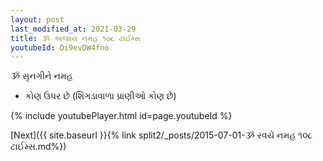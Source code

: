 ```yaml
---
layout: post
last_modified_at: 2021-03-29
title: ૐ અજાય નમહ ૧૦૮ ટાઈમ્સ
youtubeId: Di9evDW4fno
---
```

 
 
 ૐ સૃનગીને નમહ  
 
 -  કોણ ઉપર છે (શિંગડાવાળા પ્રાણીઓ કોણ છે) 
 
  
 
  
 
 
 
 
 
 


{% include youtubePlayer.html id=page.youtubeId %}
 
[Next]({{ site.baseurl }}{% link  split2/_posts/2015-07-01-ૐ રવયે નમહ ૧૦૮ ટાઈમ્સ.md%})
 
